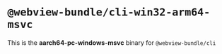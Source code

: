 # `@webview-bundle/cli-win32-arm64-msvc`

This is the **aarch64-pc-windows-msvc** binary for `@webview-bundle/cli`
